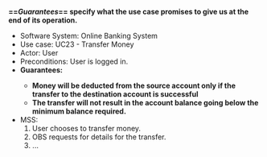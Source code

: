 <link rel="stylesheet" href="{{baseUrl}}/css/common.css">

**==_Guarantees_== specify what the use case promises to give us at the end of its operation.**

<box>
  <div>
    <ul>
      <li>Software System: Online Banking System</li>
      <li>Use case: UC23 - Transfer Money</li>
      <li>Actor: User</li>
      <li>Preconditions: User is logged in.</li>
      <li><b>Guarantees:
        <ul>
          <li>Money will be deducted from the source account only if the transfer to the destination account is successful</li>
          <li>The transfer will not result in the account balance going below the minimum balance required.</li>
        </ul>
      </b></li>
      <li>MSS:
        <ol>
          <li>User chooses to transfer money.</li>
          <li>OBS requests for details for the transfer.</li>
          <li class="custom-bullet-point">...</li>
        </ol>
      </li>
    </ul>
  </div>
</box>

<p/>
